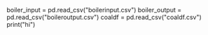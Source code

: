 boiler_input = pd.read_csv("boilerinput.csv")
boiler_output = pd.read_csv("boileroutput.csv")
coaldf = pd.read_csv("coaldf.csv")
print("hi")
